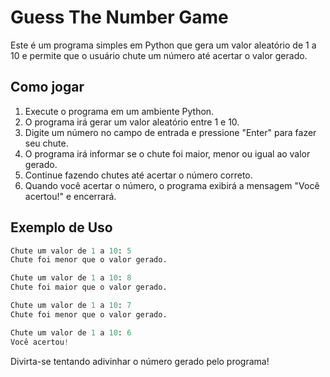 # Guess The Number Game

Este é um programa simples em Python que gera um valor aleatório de 1 a 10 e permite que o usuário chute um número até acertar o valor gerado.

## Como jogar

1. Execute o programa em um ambiente Python.
2. O programa irá gerar um valor aleatório entre 1 e 10.
3. Digite um número no campo de entrada e pressione "Enter" para fazer seu chute.
4. O programa irá informar se o chute foi maior, menor ou igual ao valor gerado.
5. Continue fazendo chutes até acertar o número correto.
6. Quando você acertar o número, o programa exibirá a mensagem "Você acertou!" e encerrará.

## Exemplo de Uso

```python
Chute um valor de 1 a 10: 5
Chute foi menor que o valor gerado.

Chute um valor de 1 a 10: 8
Chute foi maior que o valor gerado.

Chute um valor de 1 a 10: 7
Chute foi menor que o valor gerado.

Chute um valor de 1 a 10: 6
Você acertou!
```

Divirta-se tentando adivinhar o número gerado pelo programa!
